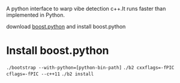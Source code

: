 A python interface to warp vibe detection c++.It runs faster than implemented in Python.

download [boost.python](https://dl.bintray.com/boostorg/release/1.75.0/source/boost_1_75_0_rc1.zip) and install boost.python 

# Install boost.python
`./bootstrap --with-python=[python-bin-path]`
`./b2 cxxflags=-fPIC cflags=-fPIC --c++11`
`./b2 install`

